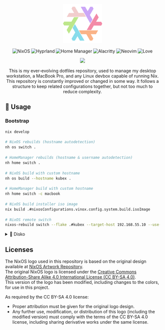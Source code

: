 <div align="center">
    <img width="128" src="./static/img/snowflake.png"></img>

![NixOS](https://img.shields.io/badge/os-nixos-%2389dceb?style=for-the-badge&logo=nixos&logoColor=white)
![Hyprland](https://img.shields.io/badge/window_manager-hyprland-%23ffb29d?style=for-the-badge&logo=wayland&logoColor=white)
![Home Manager](https://img.shields.io/badge/package_manager-home_manager-%23f2cdcd?style=for-the-badge&logo=nixos&logoColor=white)
![Alacritty](https://img.shields.io/badge/terminal-alacritty-%23b4befe?style=for-the-badge&logo=alacritty&logoColor=white)
![Neovim](https://img.shields.io/badge/editor-neovim-%23f5e0dc?style=for-the-badge&color=a6e3a1&logo=neovim&logoColor=white)
![Love](https://img.shields.io/static/v1?logoColor=d8dee9&label=Built%20With&message=Love%20%E2%9D%A4%EF%B8%8F&color=cba6f7&style=for-the-badge)

<img width="512" src="https://raw.githubusercontent.com/catppuccin/catppuccin/main/assets/palette/macchiato.png"></img>

This is my ever-evolving dotfiles repository, used to manage my desktop workstation, a MacBook Pro, and any Linux devbox capable of running Nix.
This repository is constantly improved or changed in some way.
It follows a structure to keep related configurations together, but not too much to reduce complexity.

</div>

## 🚀 Usage

### Bootstrap

```bash
nix develop

# NixOS rebuilds (hostname autodetection)
nh os switch .

# HomeManager rebuilds (hostname & username autodetection)
nh home switch .

# NixOS build with custom hostname
nh os build --hostname kubex .

# HomeManager build with custom hostname
nh home switch -c macbook

# NixOS build installer iso image
nix build .#nixosConfigurations.vinox.config.system.build.isoImage

# NixOS remote switch
nixos-rebuild switch --flake .#kubex --target-host 192.168.55.10 --use-remote-sudo
```

<details>
    <summary>💽 Disko</summary>
<br>

Disko is used to provision disks, it creates automatically the `filsystems` configuration.

```bash
# Run disko from an installer
sudo nix run github:nix-community/disko --no-write-lock-file -- --mode zap_create_mount ./hosts/zion/disko.nix

# After this nixos can be installed
sudo nixos-install --flake .#zion
```

</details>

## Licenses

The NixOS logo used in this repository is based on the original design available at [NixOS Artwork Repository](https://github.com/NixOS/nixos-artwork/blob/master/logo/nix-snowflake-colours.svg).  
The original NixOS logo is licensed under the [Creative Commons Attribution-Share Alike 4.0 International License (CC BY-SA 4.0)](https://creativecommons.org/licenses/by-sa/4.0/).  
This version of the logo has been modified, including changes to the colors, for use in this project.

As required by the CC BY-SA 4.0 license:
- Proper attribution must be given for the original logo design.
- Any further use, modification, or distribution of this logo (including the modified version) must comply with the terms of the CC BY-SA 4.0 license, including sharing derivative works under the same license.
